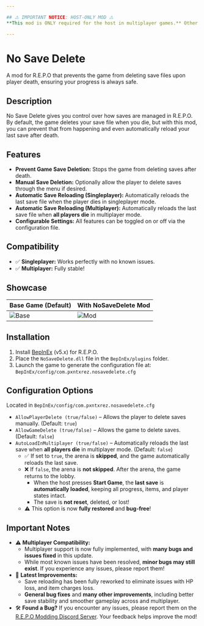 ```yaml
---

## ⚠️ IMPORTANT NOTICE: HOST-ONLY MOD ⚠️  
**This mod is ONLY required for the host in multiplayer games.** Other players do not need to install this mod for it to work properly.  

---
```


# No Save Delete
A mod for R.E.P.O that prevents the game from deleting save files upon player death, ensuring your progress is always safe.  

## Description
No Save Delete gives you control over how saves are managed in R.E.P.O. By default, the game deletes your save file when you die, but with this mod, you can prevent that from happening and even automatically reload your last save after death.

## Features  
- **Prevent Game Save Deletion:** Stops the game from deleting saves after death.  
- **Manual Save Deletion:** Optionally allow the player to delete saves through the menu if desired.  
- **Automatic Save Reloading (Singleplayer):** Automatically reloads the last save file when the player dies in singleplayer mode.  
- **Automatic Save Reloading (Multiplayer):** Automatically reloads the last save file when **all players die** in multiplayer mode.  
- **Configurable Settings:** All features can be toggled on or off via the configuration file.

## Compatibility  
- ✅ **Singleplayer:** Works perfectly with no known issues.  
- ✅ **Multiplayer:** Fully stable!

## Showcase

|Base Game (Default)| With NoSaveDelete Mod |
|--|--|
| ![Base](https://i.imgur.com/hgVUOtb.gif) | ![Mod](https://i.imgur.com/evCx8lL.gif) |

## Installation
1. Install [BepInEx](https://github.com/BepInEx/BepInEx/releases/tag/v5.4.23.2) (v5.x) for R.E.P.O.
2. Place the `NoSaveDelete.dll` file in the `BepInEx/plugins` folder.
3. Launch the game to generate the configuration file at:  
   `BepInEx/config/com.pxntxrez.nosavedelete.cfg`

## Configuration Options  
Located in `BepInEx/config/com.pxntxrez.nosavedelete.cfg`  

- `AllowPlayerDelete (true/false)` – Allows the player to delete saves manually. (Default: `true`) 
- `AllowGameDelete (true/false)` – Allows the game to delete saves. (Default: `false`)
- `AutoLoadInMultiplayer (true/false)` – Automatically reloads the last save when **all players die** in multiplayer mode. (Default: `false`)  
  - ✅ If set to `true`, the arena is **skipped**, and the game automatically reloads the last save.  
  - ❌ If `false`, the arena is **not skipped**. After the arena, the game returns to the lobby.  
    - When the host presses **Start Game**, the **last save** is **automatically loaded**, keeping all progress, items, and player states intact.  
    - The save is **not reset**, deleted, or lost!
  - ⚠️ This option is now **fully restored** and **bug-free**!

## Important Notes  
- ⚠️ **Multiplayer Compatibility:**  
  - Multiplayer support is now fully implemented, with **many bugs and issues fixed** in this update.  
  - While most known issues have been resolved, **minor bugs may still exist**. If you experience any issues, please report them!
- 🚀 **Latest Improvements:**  
  - Save reloading has been fully reworked to eliminate issues with HP loss, and item charges loss.  
  - **General bug fixes** and **many other improvements**, including better save stability and smoother gameplay across and multiplayer.
- 🛠️ **Found a Bug?** If you encounter any issues, please report them on the [R.E.P.O Modding Discord Server](https://discord.com/channels/1344557689979670578/1353257162872197203). Your feedback helps improve the mod!